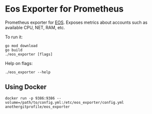 # Eos Exporter for Prometheus
Prometheus exporter for [EOS](https://eos.io). Exposes metrics about accounts such as available CPU, NET, RAM, etc.

To run it:
```console
go mod download
go build
./eos_exporter [flags]
```
Help on flags:
```console
./eos_exporter --help
```

## Using Docker
```console
docker run -p 9386:9386 --volume=/path/to/config.yml:/etc/eos_exporter/config.yml anothergitprofile/eos_exporter
```